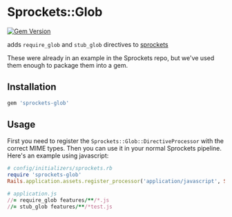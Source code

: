 # Sprockets::Glob

[![Gem Version](https://badge.fury.io/rb/sprockets-glob.svg)](https://badge.fury.io/rb/sprockets-glob)

adds `require_glob` and `stub_glob` directives to [sprockets](https://github.com/rails/sprockets)

These were already in an example in the Sprockets repo, but we've used them enough to package them into a gem.

## Installation

```rb
gem 'sprockets-glob'
```

## Usage

First you need to register the `Sprockets::Glob::DirectiveProcessor` with the correct MIME types.
Then you can use it in your normal Sprockets pipeline. Here's an example using javascript:

```rb
# config/initializers/sprockets.rb
require 'sprockets-glob'
Rails.application.assets.register_processor('application/javascript', Sprockets::Glob::DirectiveProcessor)

# application.js
//= require_glob features/**/*.js
//= stub_glob features/**/*test.js
```
